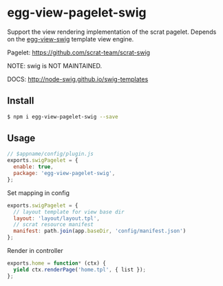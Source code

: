 # egg-view-pagelet-swig

Support the view rendering implementation of the scrat pagelet. Depends on the [egg-view-swig](https://github.com/eggjs/egg-view-swig ) template view engine.

Pagelet: https://github.com/scrat-team/scrat-swig

NOTE: swig is NOT MAINTAINED.

DOCS: http://node-swig.github.io/swig-templates

## Install

```bash
$ npm i egg-view-pagelet-swig --save
```

## Usage

```js
// $appname/config/plugin.js
exports.swigPagelet = {
  enable: true,
  package: 'egg-view-pagelet-swig',
};
```

Set mapping in config

```js
exports.swigPagelet = {
  // layout template for view base dir
  layout: 'layout/layout.tpl',
  // scrat resource manifest
  manifest: path.join(app.baseDir, 'config/manifest.json')
};
```

Render in controller

```js
exports.home = function* (ctx) {
  yield ctx.renderPage('home.tpl', { list });
};
```